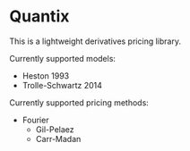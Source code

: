 # Quantix

This is a lightweight derivatives pricing library.

Currently supported models:
- Heston 1993
- Trolle-Schwartz 2014

Currently supported pricing methods:
- Fourier
  - Gil-Pelaez 
  - Carr-Madan
